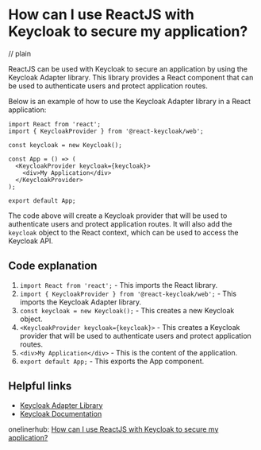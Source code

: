 # How can I use ReactJS with Keycloak to secure my application?
// plain

ReactJS can be used with Keycloak to secure an application by using the Keycloak Adapter library. This library provides a React component that can be used to authenticate users and protect application routes.

Below is an example of how to use the Keycloak Adapter library in a React application:

```
import React from 'react';
import { KeycloakProvider } from '@react-keycloak/web';

const keycloak = new Keycloak();

const App = () => (
  <KeycloakProvider keycloak={keycloak}>
    <div>My Application</div>
  </KeycloakProvider>
);

export default App;
```

The code above will create a Keycloak provider that will be used to authenticate users and protect application routes. It will also add the `keycloak` object to the React context, which can be used to access the Keycloak API.

## Code explanation


1. `import React from 'react';` - This imports the React library.
2. `import { KeycloakProvider } from '@react-keycloak/web';` - This imports the Keycloak Adapter library.
3. `const keycloak = new Keycloak();` - This creates a new Keycloak object.
4. `<KeycloakProvider keycloak={keycloak}>` - This creates a Keycloak provider that will be used to authenticate users and protect application routes.
5. `<div>My Application</div>` - This is the content of the application.
6. `export default App;` - This exports the App component.

## Helpful links

- [Keycloak Adapter Library](https://www.npmjs.com/package/@react-keycloak/web)
- [Keycloak Documentation](https://www.keycloak.org/docs)

onelinerhub: [How can I use ReactJS with Keycloak to secure my application?](https://onelinerhub.com/reactjs/how-can-i-use-reactjs-with-keycloak-to-secure-my-application)